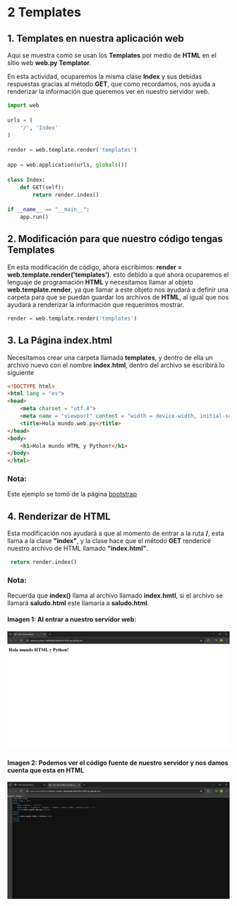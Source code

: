 # 2 Templates

## 1. Templates en nuestra aplicación web
Aqui se muestra como se usan los **Templates** por medio de **HTML** en el sitio web **web.py Templator**.

En esta actividad, ocuparemos la misma clase **Index** y sus debidas respuestas gracias al método **GET**, que como recordamos, nos ayuda a renderizar la información que queremos ver en nuestro servidor web.

````python
import web

urls = (
    '/', 'Index'
)

render = web.template.render('templates')

app = web.application(urls, globals())

class Index:
    def GET(self):
        return render.index()

if __name__ == "__main__":
    app.run()
````


## 2. Modificación para que nuestro código tengas **Templates**
En esta modificación de código, ahora escribimos: **render = web.template.render('templates')**. esto debido a que ahora ocuparemos el lenguaje de programación **HTML** y necesitamos llamar al objeto **web.template.render**, ya que llamar a este objeto nos ayudará a definir una carpeta para que se puedan guardar los archivos de **HTML**, al igual que nos ayudará a renderizar la información que requerimos mostrar.

````python
render = web.template.render('templates')
````


## 3. La Página **index.html**
Necesitamos crear una carpeta llamada **templates**, y dentro de ella un archivo nuevo con el nombre **index.html**, dentro del archivo se escribirá lo siguiente

````html
<!DOCTYPE html>
<html lang = "es">
<head>
    <meta charset = "utf.8">
    <meta name = "viewport" content = "width = device-width, initial-scale = 1">
    <title>Hola mundo.web.py</title>
</head>
<body>
    <h1>Hola mundo HTML y Python!</h1>
</body>
</html>
````

### Nota:
Este ejemplo se tomó de la página [bootstrap](https://getbootstrap.com/docs/5.3/getting-started/introduction/)


## 4. Renderizar de **HTML**
Esta modificación nos ayudará a que al momento de entrar a la ruta **/**, esta llama a la clase **"index"**, y la clase hace que el método **GET** rendericé nuestro archivo de HTML llamado **"index.html"**.
````python
 return render.index()
 ````

 ### Nota:
 Recuerda que **index()** llama al archivo llamado **index.hmtl**, si el archivo se llamará **saludo.html** este llamaría a **saludo.html**.

 #### Imagen 1: Al entrar a nuestro servidor web:
 ![Servidor Web](servidor_web.png)

 #### Imagen 2: Podemos ver el código fuente de nuestro servidor y nos damos cuenta que esta en HTML
 ![Codigo Fuente](codigo_fuente.png)
 
